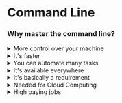 # Command Line

### Why master the command line?

<details>
<summary>More control over your machine</summary>
You can do much more via the command line than you can using a graphical user interface. There are many things you can only do using the command line, like starting up servers, managing and killing processes, dealing with hidden files, interacting with databases, changing permissions etc. It gives you a direct mainline into the core of your computer
</details>

<details>
<summary>It's faster</summary>
Once you learn the basic commands and commit them to memory, you can perform tasks much faster than you could using a GUI.
</details>

<details>
<summary>You can automate many tasks</summary>
You can do really repetitive tasks with a single line, or set them up to happen at a scheduled date.
</details>

<details>
<summary>It's available everywhere</summary>
The commands you'll learn will run on Linux and Mac machines out of the box, but with a little work they will also run on Windows.
</details>

<details>
<summary>It's basically a requirement</summary>
Whether you plan on becoming a web developer, data scientist, devops engineer, system admin, security admin, machine learning engineer, etc. you will need to use the command line.
</details>

<details>
<summary>Needed for Cloud Computing</summary>
Most cloud services are operated via a command line interface. If you plan on running any projects in the cloud or using cloud resources, you'll need command line skills.
</details>

<details>
<summary>High paying jobs</summary>
There are jobs that specifically require in-depth knowledge of command line.
</details>
